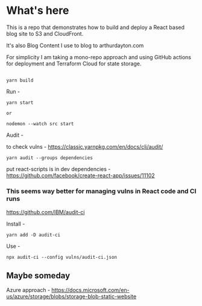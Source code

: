 # What's here
This is a repo that demonstrates how to build and deploy a React based blog site to S3 and CloudFront.

It's also Blog Content I use to blog to arthurdayton.com

For simplicity I am taking a mono-repo approach and using GitHub actions for deployment and Terraform Cloud for state storage.

##

```
yarn build
```

Run - 
```
yarn start 

or 

nodemon --watch src start
```
Audit - 


to check vulns - https://classic.yarnpkg.com/en/docs/cli/audit/

```
yarn audit --groups dependencies
```


put react-scripts is in dev dependencies - https://github.com/facebook/create-react-app/issues/11102

### This seems way better for managing vulns in React code and CI runs
https://github.com/IBM/audit-ci

Install - 
```
yarn add -D audit-ci

```

Use - 
```
npx audit-ci --config vulns/audit-ci.json

```





## Maybe someday 
Azure approach - https://docs.microsoft.com/en-us/azure/storage/blobs/storage-blob-static-website
